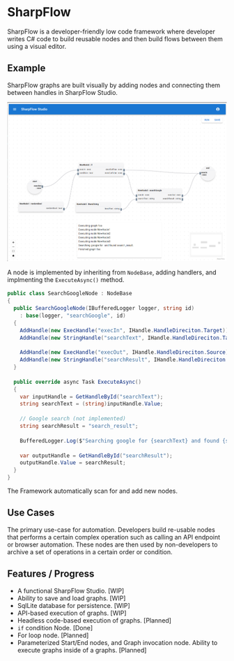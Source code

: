 # SharpFlow

SharpFlow is a developer-friendly low code framework where developer writes C# code to build reusable nodes and then build flows between them using a visual editor.

## Example

SharpFlow graphs are built visually by adding nodes and connecting them between handles in SharpFlow Studio.

![Alt text](images/sharpflow_studio.png)

A node is implemented by inheriting from `NodeBase`, adding handlers, and implmenting the `ExecuteAsync()` method.

```csharp
public class SearchGoogleNode : NodeBase
{
  public SearchGoogleNode(IBufferedLogger logger, string id)
    : base(logger, "searchGoogle", id)
  {
    AddHandle(new ExecHandle("execIn", IHandle.HandleDireciton.Target));
    AddHandle(new StringHandle("searchText", IHandle.HandleDireciton.Target));

    AddHandle(new ExecHandle("execOut", IHandle.HandleDireciton.Source));
    AddHandle(new StringHandle("searchResult", IHandle.HandleDireciton.Source));
  }

  public override async Task ExecuteAsync()
  {
    var inputHandle = GetHandleById("searchText");
    string searchText = (string)inputHandle.Value;

    // Google search (not implemented)
    string searchResult = "search_result";

    BufferedLogger.Log($"Searching google for {searchText} and found {searchResult}.");

    var outputHandle = GetHandleById("searchResult");
    outputHandle.Value = searchResult;
  }
}
```

The Framework automatically scan for and add new nodes.

## Use Cases

The primary use-case for automation.  Developers build re-usable nodes that performs a certain complex operation such as calling an API endpoint or browser automation.  These nodes are then used by non-developers to archive a set of operations in a certain order or condition.

## Features / Progress

- A functional SharpFlow Studio. [WIP]
- Ability to save and load graphs. [WIP]
- SqlLite database for persistence. [WIP]
- API-based execution of graphs. [WIP]
- Headless code-based execution of graphs. [Planned]
- `if` condition Node. [Done]
- For loop node. [Planned]
- Parameterized Start/End nodes, and Graph invocation node.  Ability to execute graphs inside of a graphs. [Planned]

